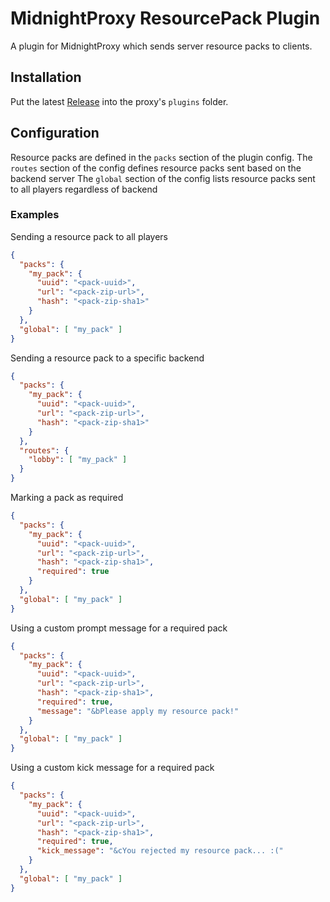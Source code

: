 # MidnightProxy ResourcePack Plugin
A plugin for MidnightProxy which sends server resource packs to clients.

## Installation
Put the latest [Release](https://github.com/wallenjos01/MidnightProxy/releases/) into the proxy's `plugins` folder.

## Configuration
Resource packs are defined in the `packs` section of the plugin config.
The `routes` section of the config defines resource packs sent based on the backend server
The `global` section of the config lists resource packs sent to all players regardless of backend

### Examples
Sending a resource pack to all players
```json
{
  "packs": {
    "my_pack": {
      "uuid": "<pack-uuid>",
      "url": "<pack-zip-url>",
      "hash": "<pack-zip-sha1>"
    }
  },
  "global": [ "my_pack" ]
}
```

Sending a resource pack to a specific backend
```json
{
  "packs": {
    "my_pack": {
      "uuid": "<pack-uuid>",
      "url": "<pack-zip-url>",
      "hash": "<pack-zip-sha1>"
    }
  },
  "routes": {
    "lobby": [ "my_pack" ]
  }
}
```

Marking a pack as required
```json
{
  "packs": {
    "my_pack": {
      "uuid": "<pack-uuid>",
      "url": "<pack-zip-url>",
      "hash": "<pack-zip-sha1>",
      "required": true
    }
  },
  "global": [ "my_pack" ]
}
```

Using a custom prompt message for a required pack
```json
{
  "packs": {
    "my_pack": {
      "uuid": "<pack-uuid>",
      "url": "<pack-zip-url>",
      "hash": "<pack-zip-sha1>",
      "required": true,
      "message": "&bPlease apply my resource pack!"
    }
  },
  "global": [ "my_pack" ]
}
```

Using a custom kick message for a required pack
```json
{
  "packs": {
    "my_pack": {
      "uuid": "<pack-uuid>",
      "url": "<pack-zip-url>",
      "hash": "<pack-zip-sha1>",
      "required": true,
      "kick_message": "&cYou rejected my resource pack... :("
    }
  },
  "global": [ "my_pack" ]
}
```